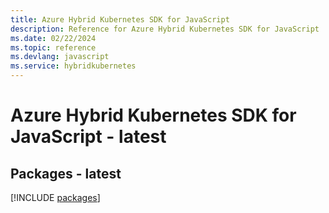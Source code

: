 ```yaml
---
title: Azure Hybrid Kubernetes SDK for JavaScript
description: Reference for Azure Hybrid Kubernetes SDK for JavaScript
ms.date: 02/22/2024
ms.topic: reference
ms.devlang: javascript
ms.service: hybridkubernetes
---
```

# Azure Hybrid Kubernetes SDK for JavaScript - latest
## Packages - latest
[!INCLUDE [packages](hybrid-kubernetes-index.md)]